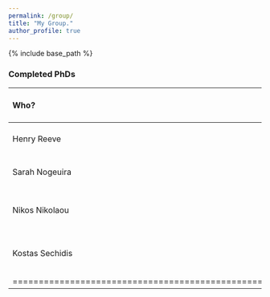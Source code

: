 ```yaml
---
permalink: /group/
title: "My Group."
author_profile: true
---
```


{% include base_path %}

### Completed PhDs

| Who?            | Year | PhD             | Where are they now?                 |
|:----------------|:-----|:----------------|:------------------------------------|
| Henry Reeve     | 2019 | cell6           | Lecturer, University of Bristol     |
| Sarah Nogeuira  | 2018 | cell6           | Research Scientist, Paris           |
| Nikos Nikolaou  | 2017 | cell6           | Lecturer, University College London |
| Kostas Sechidis | 2019 | cell6           | Principal Data Scientist, Novartis  |
|================================================================================|


